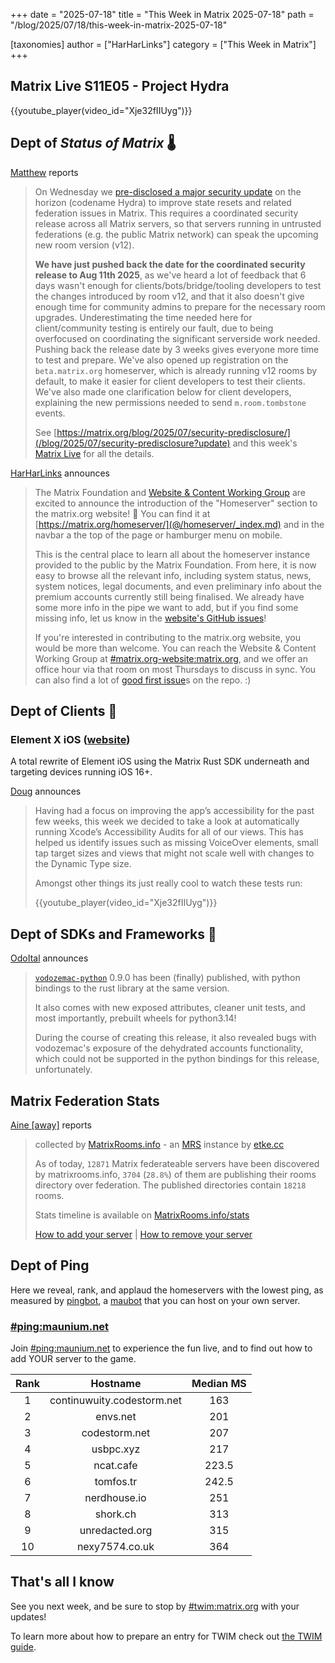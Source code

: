 +++
date = "2025-07-18"
title = "This Week in Matrix 2025-07-18"
path = "/blog/2025/07/18/this-week-in-matrix-2025-07-18"

[taxonomies]
author = ["HarHarLinks"]
category = ["This Week in Matrix"]
+++

## Matrix Live S11E05 - Project Hydra

{{youtube_player(video_id="Xje32fIIUyg")}}

## Dept of *Status of Matrix* 🌡️

[Matthew](https://matrix.to/#/@matthew:matrix.org) reports

> On Wednesday we [pre-disclosed a major security update](/blog/2025/07/security-predisclosure/?update) on the horizon (codename Hydra) to improve state resets and related federation issues in Matrix.  This requires a coordinated security release across all Matrix servers, so that servers running in untrusted federations (e.g. the public Matrix network) can speak the upcoming new room version (v12).
> 
> **We have just pushed back the date for the coordinated security release to Aug 11th 2025**, as we've heard a lot of feedback that 6 days wasn't enough for clients/bots/bridge/tooling developers to test the changes introduced by room v12, and that it also doesn't give enough time for community admins to prepare for the necessary room upgrades. Underestimating the time needed here for client/community testing is entirely our fault, due to being overfocused on coordinating the significant serverside work needed. Pushing back the release date by 3 weeks gives everyone more time to test and prepare. We've also opened up registration on the `beta.matrix.org` homeserver, which is already running v12 rooms by default, to make it easier for client developers to test their clients. We've also made one clarification below for client developers, explaining the new permissions needed to send `m.room.tombstone` events.
> 
> See [https://matrix.org/blog/2025/07/security-predisclosure/](/blog/2025/07/security-predisclosure?update) and this week's [Matrix Live](https://www.youtube.com/watch?v=Xje32fIIUyg) for all the details.

<!-- more -->

[HarHarLinks](https://matrix.to/#/@kim:sosnowkadub.de) announces

> The Matrix Foundation and [Website & Content Working Group](@/foundation/working-groups/index.md) are excited to announce the introduction of the "Homeserver" section to the matrix.org website! 🎉 You can find it at [https://matrix.org/homeserver/](@/homeserver/_index.md) and in the navbar a the top of the page or hamburger menu on mobile.
> 
> This is the central place to learn all about the homeserver instance provided to the public by the Matrix Foundation. From here, it is now easy to browse all the relevant info, including system status, news, system notices, legal documents, and even preliminary info about the premium accounts currently still being finalised. We already have some more info in the pipe we want to add, but if you find some missing info, let us know in the [website's GitHub issues](https://github.com/matrix-org/matrix.org/issues)!
> 
> If you're interested in contributing to the matrix.org website, you would be more than welcome. You can reach the Website & Content Working Group at [#matrix.org-website:matrix.org](https://matrix.to/#/%23matrix.org-website%3Amatrix.org), and we offer an office hour via that room on most Thursdays to discuss in sync. You can also find a lot of [good first issue](https://github.com/matrix-org/matrix.org/issues?q=is%3Aissue%20state%3Aopen%20label%3A%22good%20first%20issue%22)s on the repo. :)

## Dept of Clients 📱

### Element X iOS ([website](https://github.com/vector-im/element-x-ios))

A total rewrite of Element iOS using the Matrix Rust SDK underneath and targeting devices running iOS 16+.

[Doug](https://matrix.to/#/@douge:matrix.org) announces

> Having had a focus on improving the app’s accessibility for the past few weeks, this week we decided to take a look at automatically running Xcode’s Accessibility Audits for all of our views. This has helped us identify issues such as missing VoiceOver elements, small tap target sizes and views that might not scale well with changes to the Dynamic Type size.
> 
> Amongst other things its just really cool to watch these tests run:
> 
> {{youtube_player(video_id="Xje32fIIUyg")}}

## Dept of SDKs and Frameworks 🧰

[OdoItal](https://matrix.to/#/@me:shahpaarth.com) announces

> [`vodozemac-python`](https://github.com/matrix-nio/vodozemac-python) 0.9.0 has been (finally) published, with python bindings to the rust library at the same version.
> 
> It also comes with new exposed attributes, cleaner unit tests, and most importantly, prebuilt wheels for python3.14!
> 
> During the course of creating this release, it also revealed bugs with vodozemac's exposure of the dehydrated accounts functionality, which could not be supported in the python bindings for this release, unfortunately.

## Matrix Federation Stats

[Aine [away]](https://matrix.to/#/@aine:etke.cc) reports

> collected by [MatrixRooms.info](https://matrixrooms.info/?utm_source=twim&utm_medium=matrix&utm_campaign=federation-stats) - an [MRS](https://github.com/etkecc/mrs) instance by [etke.cc](https://etke.cc?utm_source=twim&utm_medium=matrix&utm_campaign=federation-stats)
> 
> As of today, `12871` Matrix federateable servers have been discovered by matrixrooms.info, `3704` (`28.8%`) of them are publishing their rooms directory over federation.
> The published directories contain `18218` rooms.
> 
> Stats timeline is available on [MatrixRooms.info/stats](https://matrixrooms.info/stats/?utm_source=twim&utm_medium=matrix&utm_campaign=federation-stats)
> 
> [How to add your server](https://matrixrooms.info/indexing/?utm_source=twim&utm_medium=matrix&utm_campaign=federation-stats) | [How to remove your server](https://matrixrooms.info/deindexing/?utm_source=twim&utm_medium=matrix&utm_campaign=federation-stats)

## Dept of Ping

Here we reveal, rank, and applaud the homeservers with the lowest ping, as measured by [pingbot](https://github.com/maubot/echo), a [maubot](https://github.com/maubot/maubot) that you can host on your own server.

### [#ping:maunium.net](https://matrix.to/#/#ping:maunium.net)
Join [#ping:maunium.net](https://matrix.to/#/#ping:maunium.net) to experience the fun live, and to find out how to add YOUR server to the game.

|Rank|Hostname|Median MS|
|:---:|:---:|:---:|
|1|continuwuity.codestorm.net|163|
|2|envs.net|201|
|3|codestorm.net|207|
|4|usbpc.xyz|217|
|5|ncat.cafe|223.5|
|6|tomfos.tr|242.5|
|7|nerdhouse.io|251|
|8|shork.ch|313|
|9|unredacted.org|315|
|10|nexy7574.co.uk|364|

## That's all I know

See you next week, and be sure to stop by [#twim:matrix.org](https://matrix.to/#/#twim:matrix.org) with your updates!

To learn more about how to prepare an entry for TWIM check out [the TWIM guide](@/twim-guide.md).
